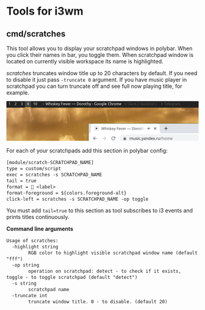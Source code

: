 Tools for i3wm
==

cmd/scratches
--
This tool allows you to display your scratchpad windows in polybar. When you click their names in bar, you toggle them.
When scratchpad window is located on currently visible workspace its name is highlighted.

*scratches* truncates window title up to 20 characters by default. If you need to disable it just pass `-truncate 0` argument.
If you have music player in scratchpad you can turn truncate off and see full now playing title, for example.

![](./img/scratches.png)

For each of your scratchpads add this section in polybar config:
```
[module/scratch-SCRATCHPAD_NAME]
type = custom/script
exec = scratches -s SCRATCHPAD_NAME
tail = true
format =  <label>
format-foreground = ${colors.foreground-alt}
click-left = scratches -s SCRATCHPAD_NAME -op toggle
```

You must add `tail=true` to this section as tool subscribes to i3 events and prints titles continuously.

**Command line arguments**

```
Usage of scratches:
  -highlight string
    	RGB color to highlight visible scratchpad window name (default "fff")
  -op string
    	operation on scratchpad: detect - to check if it exists, toggle - to toggle scratchpad (default "detect")
  -s string
    	scratchpad name
  -truncate int
    	truncate window title. 0 - to disable. (default 20)
```
